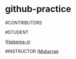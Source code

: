 # github-practice


#CONTRIBUTORS

#STUDENT

([Haleema-s](isahaliam18@gmail.com))

#INSTRUCTOR
([Mubarraq](https://github.com/mubarraqqq)

